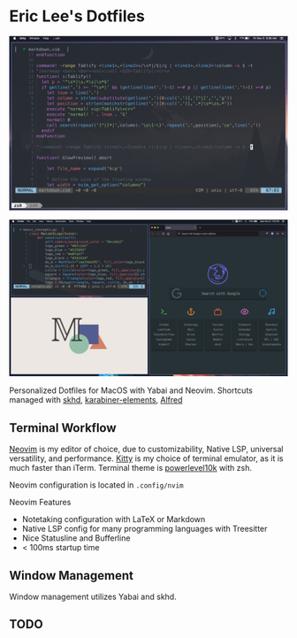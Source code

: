 # Eric Lee's Dotfiles

![Neovim Configuration](bin/img/neovim.png)

![Firefox Configuration](bin/img/firefox.png)

Personalized Dotfiles for MacOS with Yabai and Neovim. Shortcuts managed with [skhd](https://github.com/koekeishiya/skhd), [karabiner-elements](https://karabiner-elements.pqrs.org/), [Alfred](https://www.alfredapp.com/)

## Terminal Workflow

[Neovim](https://github.com/neovim/neovim) is my editor of choice, due to customizability, Native LSP, universal versatility, and performance. [Kitty](https://github.com/kovidgoyal/kitty) is my choice of terminal emulator, as it is much faster than iTerm. Terminal theme is [powerlevel10k](https://github.com/romkatv/powerlevel10k) with zsh.

Neovim configuration is located in `.config/nvim`

Neovim Features

 - Notetaking configuration with LaTeX or Markdown
 - Native LSP config for many programming languages with Treesitter
 - Nice Statusline and Bufferline
 - < 100ms startup time

## Window Management

Window management utilizes Yabai and skhd. 

## TODO
